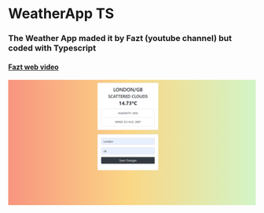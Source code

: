 # WeatherApp TS

### The Weather App maded it by Fazt (youtube channel) but coded with Typescript

#### [Fazt web video](https://www.youtube.com/watch?v=yxT6ylPM7uM)

![](./docs/screenshot.png)
